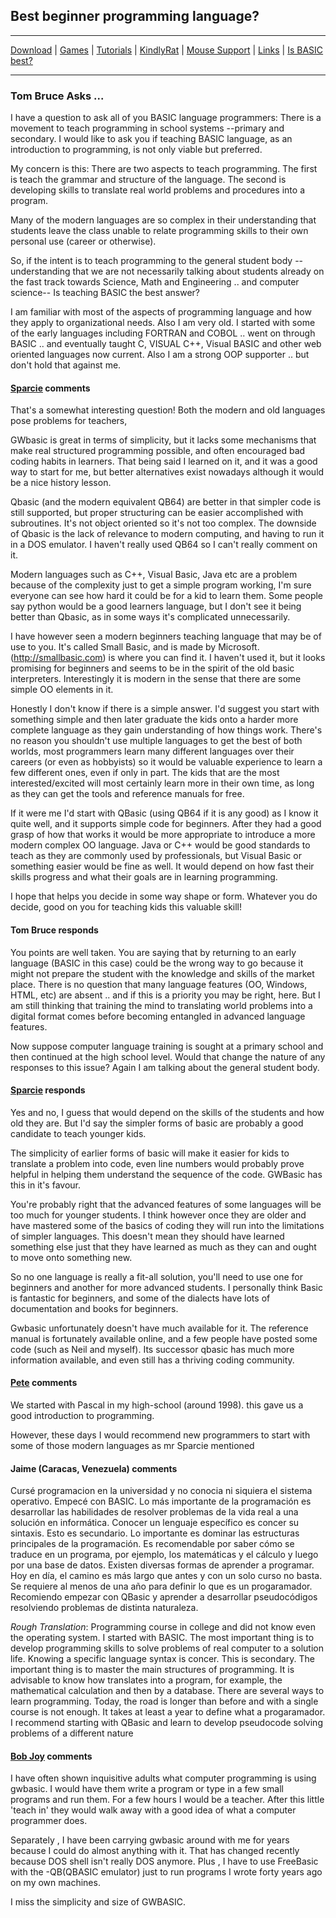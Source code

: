 ## Best beginner programming language?

---

[Download](Download.md) | [Games](Games.md) | [Tutorials](Tutorials.md) | [KindlyRat](KindlyRat.md) | [Mouse Support](MouseSupport.md) | [Links](Links.md) | [Is BASIC best?](IsBasicBest.md)

---

### Tom Bruce Asks ...

I have a question to ask all of you BASIC language programmers: There is a movement to teach programming in school systems --primary and secondary. I would like to ask you if teaching BASIC language, as an introduction to programming, is not only viable but preferred.

My concern is this: There are two aspects to teach programming. The first is teach the grammar and structure of the language. The second is developing skills to translate real world problems and procedures into a program.

Many of the modern languages are so complex in their understanding that students leave the class unable to relate programming skills to their own personal use (career or otherwise).

So, if the intent is to teach programming to the general student body --understanding that we are not necessarily talking about students already on the fast track towards Science, Math and Engineering .. and computer science-- Is teaching BASIC the best answer?

I am familiar with most of the aspects of programming language and how they apply to organizational needs. Also I am very old. I started with some of the early languages including FORTRAN and COBOL .. went on through BASIC .. and eventually taught C, VISUAL C++, Visual BASIC and other web oriented languages now current. Also I am a strong OOP supporter .. but don't hold that against me.

#### [Sparcie](http://web.archive.org/web/20161121073734/http://sparcie.wordpress.com/) comments

That's a somewhat interesting question! Both the modern and old languages pose problems for teachers,

GWbasic is great in terms of simplicity, but it lacks some mechanisms that make real structured programming possible, and often encouraged bad coding habits in learners. That being said I learned on it, and it was a good way to start for me, but better alternatives exist nowadays although it would be a nice history lesson.

Qbasic (and the modern equivalent QB64) are better in that simpler code is still supported, but proper structuring can be easier accomplished with subroutines. It's not object oriented so it's not too complex. The downside of Qbasic is the lack of relevance to modern computing, and having to run it in a DOS emulator. I haven't really used QB64 so I can't really comment on it.

Modern languages such as C++, Visual Basic, Java etc are a problem because of the complexity just to get a simple program working, I'm sure everyone can see how hard it could be for a kid to learn them. Some people say python would be a good learners language, but I don't see it being better than Qbasic, as in some ways it's complicated unnecessarily.

I have however seen a modern beginners teaching language that may be of use to you. It's called Small Basic, and is made by Microsoft. (http://smallbasic.com) is where you can find it. I haven't used it, but it looks promising for beginners and seems to be in the spirit of the old basic interpreters. Interestingly it is modern in the sense that there are some simple OO elements in it.

Honestly I don't know if there is a simple answer. I'd suggest you start with something simple and then later graduate the kids onto a harder more complete language as they gain understanding of how things work. There's no reason you shouldn't use multiple languages to get the best of both worlds, most programmers learn many different languages over their careers (or even as hobbyists) so it would be valuable experience to learn a few different ones, even if only in part. The kids that are the most interested/excited will most certainly learn more in their own time, as long as they can get the tools and reference manuals for free.

If it were me I'd start with QBasic (using QB64 if it is any good) as I know it quite well, and it supports simple code for beginners. After they had a good grasp of how that works it would be more appropriate to introduce a more modern complex OO language. Java or C++ would be good standards to teach as they are commonly used by professionals, but Visual Basic or something easier would be fine as well. It would depend on how fast their skills progress and what their goals are in learning programming.

I hope that helps you decide in some way shape or form. Whatever you do decide, good on you for teaching kids this valuable skill!

#### Tom Bruce responds

You points are well taken. You are saying that by returning to an early language (BASIC in this case) could be the wrong way to go because it might not prepare the student with the knowledge and skills of the market place. There is no question that many language features (OO, Windows, HTML, etc) are absent .. and if this is a priority you may be right, here. But I am still thinking that training the mind to translating world problems into a digital format comes before becoming entangled in advanced language features.

Now suppose computer language training is sought at a primary school and then continued at the high school level. Would that change the nature of any responses to this issue? Again I am talking about the general student body.

#### [Sparcie](http://web.archive.org/web/20161121073734/http://sparcie.wordpress.com/) responds

Yes and no, I guess that would depend on the skills of the students and how old they are. But I'd say the simpler forms of basic are probably a good candidate to teach younger kids.

The simplicity of earlier forms of basic will make it easier for kids to translate a problem into code, even line numbers would probably prove helpful in helping them understand the sequence of the code. GWBasic has this in it's favour.

You're probably right that the advanced features of some languages will be too much for younger students. I think however once they are older and have mastered some of the basics of coding they will run into the limitations of simpler languages. This doesn't mean they should have learned something else just that they have learned as much as they can and ought to move onto something new.

So no one language is really a fit-all solution, you'll need to use one for beginners and another for more advanced students. I personally think Basic is fantastic for beginners, and some of the dialects have lots of documentation and books for beginners.

Gwbasic unfortunately doesn't have much available for it. The reference manual is fortunately available online, and a few people have posted some code (such as Neil and myself). Its successor qbasic has much more information available, and even still has a thriving coding community.

#### [Pete](http://web.archive.org/web/20161121073734/http://testdome.com/) comments

We started with Pascal in my high-school (around 1998). this gave us a good introduction to programming.

However, these days I would recommend new programmers to start with some of those modern languages as mr Sparcie mentioned

#### Jaime (Caracas, Venezuela) comments

Cursé programacion en la universidad y no conocia ni siquiera el sistema operativo. Empecé con BASIC. Lo más importante de la programación es desarrollar las habilidades de resolver problemas de la vida real a una solución en informática. Conocer un lenguaje específico es concer su sintaxis. Esto es secundario. Lo importante es dominar las estructuras principales de la programación. Es recomendable por saber cómo se traduce en un programa, por ejemplo, los matemáticas y el cálculo y luego por una base de datos. Existen diversas formas de aprender a programar. Hoy en día, el camino es más largo que antes y con un solo curso no basta. Se requiere al menos de una año para definir lo que es un progaramador. Recomiendo empezar con QBasic y aprender a desarrollar pseudocódigos resolviendo problemas de distinta naturaleza.

*Rough Translation*: Programming course in college and did not know even the operating system. I started with BASIC. The most important thing is to develop programming skills to solve problems of real computer to a solution life. Knowing a specific language syntax is concer. This is secondary. The important thing is to master the main structures of programming. It is advisable to know how translates into a program, for example, the mathematical calculation and then by a database. There are several ways to learn programming. Today, the road is longer than before and with a single course is not enough. It takes at least a year to define what a progaramador. I recommend starting with QBasic and learn to develop pseudocode solving problems of a different nature

#### [Bob Joy](http://web.archive.org/web/20161121073734/http://www.bobjoy.me/) comments

I have often shown inquisitive adults what computer programming is using gwbasic. I would have them write a program or type in a few small programs and run them. For a few hours I would be a teacher. After this little 'teach in' they would walk away with a good idea of what a computer programmer does.

Separately , I have been carrying gwbasic around with me for years because I could do almost anything with it. That has changed recently because DOS shell isn't really DOS anymore. Plus , I have to use FreeBasic with the -QB(QBASIC emulator) just to run programs I wrote forty years ago on my own machines.

I miss the simplicity and size of GWBASIC.
